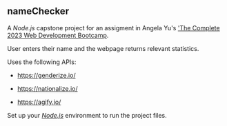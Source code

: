 ## nameChecker

A _Node.js_ capstone project for an assigment in Angela Yu's ['The Complete 2023 Web Development Bootcamp](https://www.udemy.com/course/the-complete-web-development-bootcamp/).

User enters their name and the webpage returns relevant statistics.

Uses the following APIs:

-   https://genderize.io/

-   https://nationalize.io/

-   https://agify.io/

Set up your [_Node.js_](https://nodejs.org/en/download) environment to run the project files.
